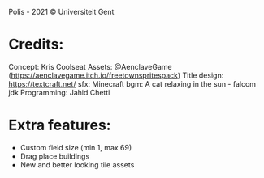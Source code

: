 Polis - 2021 © Universiteit Gent


Credits:
==========
Concept: Kris Coolseat
Assets: @AenclaveGame (https://aenclavegame.itch.io/freetownspritespack)
Title design: https://textcraft.net/
sfx: Minecraft
bgm: A cat relaxing in the sun - falcom jdk
Programming: Jahid Chetti


Extra features:
================
- Custom field size (min 1, max 69)
- Drag place buildings
- New and better looking tile assets
